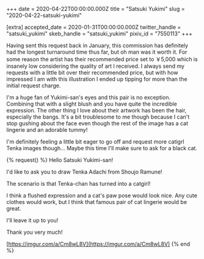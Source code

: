 +++
date = 2020-04-22T00:00:00.000Z
title = "Satsuki Yukimi"
slug = "2020-04-22-satsuki-yukimi"

[extra]
accepted_date = 2020-01-31T00:00:00.000Z
twitter_handle = "satsuki_yukimi"
skeb_handle = "satsuki_yukimi"
pixiv_id = "7550113"
+++

Having sent this request back in January, this commission has definitely had the longest turnaround time thus far, but oh man was it worth it. For some reason the artist has their recommended price set to ￥5,000 which is insanely low considering the quality of art I received. I always send my requests with a little bit over their recommended price, but with how impressed I am with this illustration I ended up tipping for more than the initial request charge.

I'm a huge fan of Yukimi-san's eyes and this pair is no exception. Combining that with a slight blush and you have quite the incredible expression. The other thing I love about their artwork has been the hair, especially the bangs. It's a bit troublesome to me though because I can't stop gushing about the face even though the rest of the image has a cat lingerie and an adorable tummy! 

I'm definitely feeling a little bit eager to go off and request more catigrl Tenka images though... Maybe this time I'll make sure to ask for a black cat.

{% request() %}
Hello Satsuki Yukimi-san!

I'd like to ask you to draw Tenka Adachi from Shoujo Ramune!

The scenario is that Tenka-chan has turned into a catgirl!

I think a flushed expression and a cat's paw pose would look nice. Any cute clothes would work, but I think that famous pair of cat lingerie would be great.

I'll leave it up to you!

Thank you very much!

[https://imgur.com/a/Cm8wL8V](https://imgur.com/a/Cm8wL8V)
{% end %}